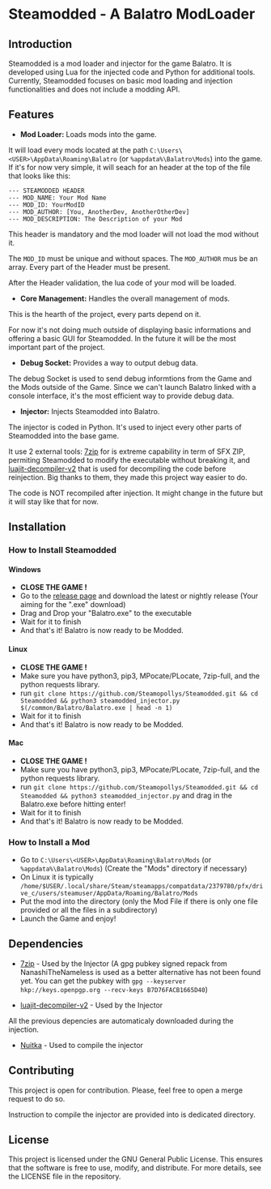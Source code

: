 # Steamodded - A Balatro ModLoader

## Introduction

Steamodded is a mod loader and injector for the game Balatro. It is developed using Lua for the injected code and Python for additional tools. Currently, Steamodded focuses on basic mod loading and injection functionalities and does not include a modding API.

## Features

- **Mod Loader:** Loads mods into the game.

It will load every mods located at the path `C:\Users\<USER>\AppData\Roaming\Balatro` (or `%appdata%\Balatro\Mods`) into the game.
If it's for now very simple, it will seach for an header at the top of the file that looks like this:

```text
--- STEAMODDED HEADER
--- MOD_NAME: Your Mod Name
--- MOD_ID: YourModID
--- MOD_AUTHOR: [You, AnotherDev, AnotherOtherDev]
--- MOD_DESCRIPTION: The Description of your Mod
```

This header is mandatory and the mod loader will not load the mod without it.

The `MOD_ID` must be unique and without spaces. The `MOD_AUTHOR` mus be an array. Every part of the Header must be present.

After the Header validation, the lua code of your mod will be loaded.

- **Core Management:** Handles the overall management of mods.

This is the hearth of the project, every parts depend on it.

For now it's not doing much outside of displaying basic informations and offering a basic GUI for Steamodded. In the future it will be the most important part of the project.

- **Debug Socket:** Provides a way to output debug data.

The debug Socket is used to send debug informtions from the Game and the Mods outside of the Game. Since we can't launch Balatro linked with a console interface, it's the most efficient way to provide debug data.

- **Injector:** Injects Steamodded into Balatro.

The injector is coded in Python. It's used to inject every other parts of Steamodded into the base game.

It use 2 external tools: [7zip](https://www.7-zip.org/) for is extreme capability in term of SFX ZIP, permiting Steamodded to modify the executable without breaking it, and [luajit-decompiler-v2](https://github.com/marsinator358/luajit-decompiler-v2) that is used for decompiling the code before reinjection. Big thanks to them, they made this project way easier to do.

The code is NOT recompiled after injection. It might change in the future but it will stay like that for now.

## Installation

### How to Install Steamodded

#### Windows

- **CLOSE THE GAME !**
- Go to the [release page](https://github.com/Steamopollys/steamodded/releases) and download the latest or nightly release (Your aiming for the ".exe" download)
- Drag and Drop your "Balatro.exe" to the executable
- Wait for it to finish
- And that's it! Balatro is now ready to be Modded.

#### Linux

- **CLOSE THE GAME !**
- Make sure you have python3, pip3, MPocate/PLocate, 7zip-full, and the python requests library.
- run `git clone https://github.com/Steamopollys/Steamodded.git && cd Steamodded && python3 steamodded_injector.py $(/common/Balatro/Balatro.exe | head -n 1)`
- Wait for it to finish
- And that's it! Balatro is now ready to be Modded.

#### Mac

- **CLOSE THE GAME !**
- Make sure you have python3, pip3, MPocate/PLocate, 7zip-full, and the python requests library.
- run `git clone https://github.com/Steamopollys/Steamodded.git && cd Steamodded && python3 steamodded_injector.py` and drag in the Balatro.exe before hitting enter!
- Wait for it to finish
- And that's it! Balatro is now ready to be Modded.

### How to Install a Mod

- Go to `C:\Users\<USER>\AppData\Roaming\Balatro\Mods` (or `%appdata%\Balatro\Mods`) (Create the "Mods" directory if necessary)
- On Linux it is typically `/home/$USER/.local/share/Steam/steamapps/compatdata/2379780/pfx/drive_c/users/steamuser/AppData/Roaming/Balatro/Mods`
- Put the mod into the directory (only the Mod File if there is only one file provided or all the files in a subdirectory)
- Launch the Game and enjoy!

## Dependencies

- [7zip](https://www.7-zip.org/) - Used by the Injector (A gpg pubkey signed repack from NanashiTheNameless is used as a better alternative has not been found yet. You can get the pubkey with `gpg --keyserver hkp://keys.openpgp.org --recv-keys B7D76FACB1665D40`)

- [luajit-decompiler-v2](https://github.com/marsinator358/luajit-decompiler-v2) - Used by the Injector

All the previous depencies are automaticaly downloaded during the injection.

- [Nuitka](https://pypi.org/project/Nuitka/) - Used to compile the injector

## Contributing

This project is open for contribution. Please, feel free to open a merge request to do so.

Instruction to compile the injector are provided into is dedicated directory.

## License

This project is licensed under the GNU General Public License. This ensures that the software is free to use, modify, and distribute. For more details, see the LICENSE file in the repository.
